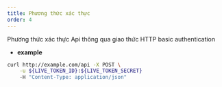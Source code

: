 ```yaml
---
title: Phương thức xác thực
order: 4
---
```



Phương thức xác thực Api thông qua giao thức HTTP basic authentication

* **example**

```bash
curl http://example.com/api -X POST \
	-u ${LIVE_TOKEN_ID}:${LIVE_TOKEN_SECRET}
	-H "Content-Type: application/json"
	
```


